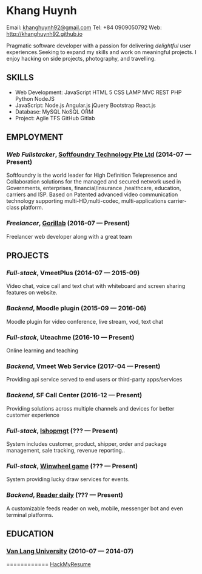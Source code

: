 Khang Huynh
============
Email: khanghuynh92@gmail.com
Tel: +84 0909050792
Web: http://khanghuynh92.github.io

Pragmatic software developer with a passion for delivering <em>delightful</em> user experiences.Seeking to expand my skills and work on meaningful projects. I enjoy hacking on side projects, photography, and travelling.

## SKILLS

  - Web Development: JavaScript HTML 5 CSS LAMP MVC REST PHP Python NodeJS
  - JavaScript: Node.js Angular.js jQuery Bootstrap React.js
  - Database: MySQL NoSQL ORM
  - Project: Agile TFS GitHub Gitlab

## EMPLOYMENT

### *Web Fullstacker*, [Softfoundry Technology Pte Ltd](http://www.softfoundry.com) (2014-07 — Present)

Softfoundry is the world leader for High Definition Telepresence and Collaboration solutions for the managed and secured network used in Governments, enterprises, financial/insurance ,healthcare, education, carriers and ISP. Based on Patented advanced video communication technology supporting multi-HD,multi-codec, multi-applications carrier-class platform.

### *Freelancer*, [Gorillab](https://gorillab.co/) (2016-07 — Present)

Freelancer web developer along with a great team


## PROJECTS

### *Full-stack*, VmeetPlus (2014-07 — 2015-09)


Video chat, voice call and text chat with whiteboard and screen sharing features on website.

### *Backend*, Moodle plugin (2015-09 — 2016-06)


Moodle plugin for video conference, live stream, vod, text chat

### *Full-stack*, Uteachme (2016-10 — Present)


Online learning and teaching

### *Backend*, Vmeet Web Service (2017-04 — Present)


Providing api service served to end users or third-party apps/services

### *Backend*, SF Call Center (2016-12 — Present)


Providing solutions across multiple channels and devices for better customer experience

### *Full-stack*, [Ishopmgt](http://ishopmgt.gorillab.co) (??? — Present)


System includes customer, product, shipper, order and package management, sale tracking, revenue reporting..

### *Full-stack*, [Winwheel game](http://winwheel.gorillab.co) (??? — Present)


System providing lucky draw services for events.

### *Backend*, [Reader daily](https://github.com/gorillab/reader) (??? — Present)


A customizable feeds reader on web, mobile, messenger bot and even terminal platforms.



## EDUCATION

### [Van Lang University](http://www.vanlanguni.edu.vn/) (2010-07 — 2014-07)


============
[HackMyResume](https://github.com/hacksalot/HackMyResume)
